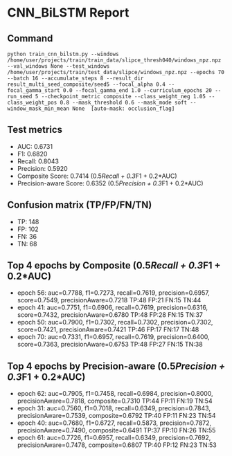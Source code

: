# CNN_BiLSTM Report

## Command
```
python train_cnn_bilstm.py --windows /home/user/projects/train/train_data/slipce_thresh040/windows_npz.npz --val_windows None --test_windows /home/user/projects/train/test_data/slipce/windows_npz.npz --epochs 70 --batch 16 --accumulate_steps 8 --result_dir result_multi_seed_composite/seed5 --focal_alpha 0.4 --focal_gamma_start 0.0 --focal_gamma_end 1.0 --curriculum_epochs 20 --run_seed 5 --checkpoint_metric composite --class_weight_neg 1.05 --class_weight_pos 0.8 --mask_threshold 0.6 --mask_mode soft --window_mask_min_mean None  [auto-mask: occlusion_flag]
```

## Test metrics
- AUC: 0.6731
- F1: 0.6820
- Recall: 0.8043
- Precision: 0.5920
- Composite Score: 0.7414 (0.5*Recall + 0.3*F1 + 0.2*AUC)
- Precision-aware Score: 0.6352 (0.5*Precision + 0.3*F1 + 0.2*AUC)
## Confusion matrix (TP/FP/FN/TN)
- TP: 148
- FP: 102
- FN: 36
- TN: 68

## Top 4 epochs by Composite (0.5*Recall + 0.3*F1 + 0.2*AUC)
- epoch 56: auc=0.7788, f1=0.7273, recall=0.7619, precision=0.6957, score=0.7549, precisionAware=0.7218  TP:48 FP:21 FN:15 TN:44
- epoch 41: auc=0.7751, f1=0.6906, recall=0.7619, precision=0.6316, score=0.7432, precisionAware=0.6780  TP:48 FP:28 FN:15 TN:37
- epoch 50: auc=0.7900, f1=0.7302, recall=0.7302, precision=0.7302, score=0.7421, precisionAware=0.7421  TP:46 FP:17 FN:17 TN:48
- epoch 70: auc=0.7331, f1=0.6957, recall=0.7619, precision=0.6400, score=0.7363, precisionAware=0.6753  TP:48 FP:27 FN:15 TN:38

## Top 4 epochs by Precision-aware (0.5*Precision + 0.3*F1 + 0.2*AUC)
- epoch 62: auc=0.7905, f1=0.7458, recall=0.6984, precision=0.8000, precisionAware=0.7818, composite=0.7310  TP:44 FP:11 FN:19 TN:54
- epoch 31: auc=0.7560, f1=0.7018, recall=0.6349, precision=0.7843, precisionAware=0.7539, composite=0.6792  TP:40 FP:11 FN:23 TN:54
- epoch 40: auc=0.7680, f1=0.6727, recall=0.5873, precision=0.7872, precisionAware=0.7490, composite=0.6491  TP:37 FP:10 FN:26 TN:55
- epoch 61: auc=0.7726, f1=0.6957, recall=0.6349, precision=0.7692, precisionAware=0.7478, composite=0.6807  TP:40 FP:12 FN:23 TN:53
